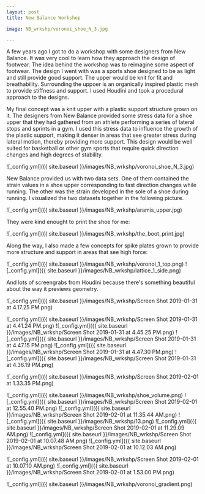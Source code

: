 ```yaml
---
layout: post
title: New Balance Workshop

image: NB_wrkshp/voronoi_shoe_N_3.jpg

---
```


A few years ago I got to do a workshop with some designers from New Balance. It was very cool to learn how they approach the design of footwear. The idea behind the workshop was to reimagine some aspect of footwear. The design I went with was a sports shoe designed to be as light and still provide good support. The upper would be knit for fit and breathability. Surrounding the uppoer is an organically inspired plastic mesh to provide stiffness and support. I used Houdini and took a procedural approach to the designs.

My final concept was a knit upper with a plastic support structure grown on it. The designers from New Balance provided some stress data for a shoe upper that they had gathered from an athlete performing a series of lateral stops and sprints in a gym. I used this stress data to influence the growth of the plastic support, making it denser in areas that see greater stress during lateral motion, thereby providing more support. This design would be well suited for basketball or other gym sports that require quick direction changes and high degrees of stability. 

![_config.yml]({{ site.baseurl }}/images/NB_wrkshp/voronoi_shoe_N_3.jpg)

New Balance provided us with two data sets. One of them contained the strain values in a shoe upper corresponding to fast direction changes while running. The other was the strain developed in the sole of a shoe during running. I visualized the two datasets together in the following picture.

![_config.yml]({{ site.baseurl }}/images/NB_wrkshp/aramis_upper.jpg)


They were kind enought to print the shoe for me:

![_config.yml]({{ site.baseurl }}/images/NB_wrkshp/the_boot_print.jpg)


Along the way, I also made a few concepts for spike plates grown to provide more structure and support in areas that see high force:

![_config.yml]({{ site.baseurl }}/images/NB_wrkshp/voronoi_1_top.png)
![_config.yml]({{ site.baseurl }}/images/NB_wrkshp/lattice_1_side.png)


And lots of screengrabs from Houdini because there's something beautiful about the way it previews geometry.


![_config.yml]({{ site.baseurl }}/images/NB_wrkshp/Screen Shot 2019-01-31 at 4.17.25 PM.png)

![_config.yml]({{ site.baseurl }}/images/NB_wrkshp/Screen Shot 2019-01-31 at 4.41.24 PM.png)
![_config.yml]({{ site.baseurl }}/images/NB_wrkshp/Screen Shot 2019-01-31 at 4.45.25 PM.png)
![_config.yml]({{ site.baseurl }}/images/NB_wrkshp/Screen Shot 2019-01-31 at 4.47.15 PM.png)
![_config.yml]({{ site.baseurl }}/images/NB_wrkshp/Screen Shot 2019-01-31 at 4.47.30 PM.png)
![_config.yml]({{ site.baseurl }}/images/NB_wrkshp/Screen Shot 2019-01-31 at 4.36.19 PM.png)

![_config.yml]({{ site.baseurl }}/images/NB_wrkshp/Screen Shot 2019-02-01 at 1.33.35 PM.png)

![_config.yml]({{ site.baseurl }}/images/NB_wrkshp/shoe_volume.png)
![_config.yml]({{ site.baseurl }}/images/NB_wrkshp/Screen Shot 2019-02-01 at 12.55.40 PM.png)
![_config.yml]({{ site.baseurl }}/images/NB_wrkshp/Screen Shot 2019-02-01 at 11.35.44 AM.png)
![_config.yml]({{ site.baseurl }}/images/NB_wrkshp/13.png)
![_config.yml]({{ site.baseurl }}/images/NB_wrkshp/Screen Shot 2019-02-01 at 11.29.09 AM.png)
![_config.yml]({{ site.baseurl }}/images/NB_wrkshp/Screen Shot 2019-02-01 at 10.07.48 AM.png)
![_config.yml]({{ site.baseurl }}/images/NB_wrkshp/Screen Shot 2019-02-01 at 10.12.03 AM.png)


![_config.yml]({{ site.baseurl }}/images/NB_wrkshp/Screen Shot 2019-02-01 at 10.07.10 AM.png)
![_config.yml]({{ site.baseurl }}/images/NB_wrkshp/Screen Shot 2019-02-01 at 1.53.00 PM.png)





![_config.yml]({{ site.baseurl }}/images/NB_wrkshp/voronoi_gradient.png)
